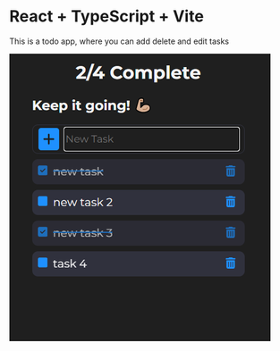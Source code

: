 # React + TypeScript + Vite

This is a todo app, where you can add delete and edit tasks

![Alt text](/public/todo.png)
